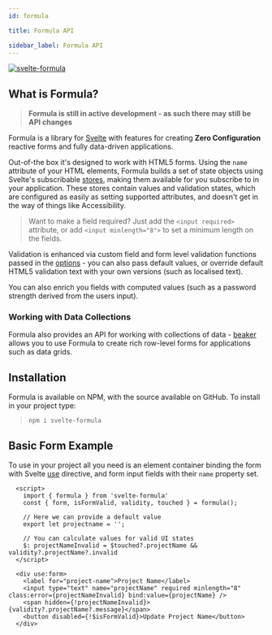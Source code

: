 ```yaml
---
id: formula

title: Formula API

sidebar_label: Formula API
---
```


[![svelte-formula](https://img.shields.io/npm/v/svelte-formula?label=svelte-formula)](https://www.npmjs.com/package/svelte-formula)

## What is Formula?

> **Formula is still in active development - as such there may still be API changes**

Formula is a library for [Svelte](https://svelte.dev) with features for creating **Zero Configuration** reactive forms
and fully data-driven applications.

Out-of-the box it's designed to work with HTML5 forms. Using the `name` attribute of your HTML elements, Formula builds
a set of state objects using Svelte's subscribable [stores](stores/stores.md), making them available for you subscribe
to in your application. These stores contain values and validation states, which are configured as easily as setting
supported attributes, and doesn't get in the way of things like Accessibility.

> Want to make a field required? Just add the `<input required>` attribute, or add `<input minlength="8">` to set a minimum length on the fields.

Validation is enhanced via custom field and form level validation functions passed in the [options](options.md) - you
can also pass default values, or override default HTML5 validation text with your own versions (such as localised text).

You can also enrich you fields with computed values (such as a password strength derived from the users input).

### Working with Data Collections

Formula also provides an API for working with collections of data - [beaker](groups/groups.md) allows you to use Formula to
create rich row-level forms for applications such as data grids.

## Installation

Formula is available on NPM, with the source available on GitHub. To install in your project type:

> `npm i svelte-formula`

## Basic Form Example

To use in your project all you need is an element container binding the form with
Svelte [use](https://svelte.dev/docs#use_action)
directive, and form input fields with their `name` property set.

```svelte
  <script>
    import { formula } from 'svelte-formula'
    const { form, isFormValid, validity, touched } = formula();

    // Here we can provide a default value
    export let projectname = '';

    // You can calculate values for valid UI states
    $: projectNameInvalid = $touched?.projectName && validity?.projectName?.invalid
  </script>

  <div use:form>
    <label for="project-name">Project Name</label>
    <input type="text" name="projectName" required minlength="8" class:error={projectNameInvalid} bind:value={projectName} />
    <span hidden={!projectNameInvalid}>{validity?.projectName?.message}</span>
    <button disabled={!$isFormValid}>Update Project Name</button>
  </div>
```
